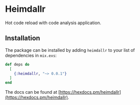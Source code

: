 # Heimdallr

Hot code reload with code analysis application.


## Installation

The package can be installed
by adding `heimdallr` to your list of dependencies in `mix.exs`:

```elixir
def deps do
  [
    {:heimdallr, "~> 0.0.1"}
  ]
end
```

The docs can
be found at [https://hexdocs.pm/heimdallr](https://hexdocs.pm/heimdallr).
